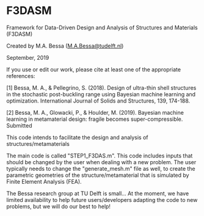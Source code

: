 # F3DASM
Framework for Data-Driven Design and Analysis of Structures and Materials (F3DASM)

Created by M.A. Bessa (M.A.Bessa@tudelft.nl)

September, 2019

If you use or edit our work, please cite at least one of the appropriate references:

[1] Bessa, M. A., & Pellegrino, S. (2018). Design of ultra-thin shell structures in the stochastic post-buckling range using Bayesian machine learning and optimization. International Journal of Solids and Structures, 139, 174-188.

[2] Bessa, M. A., Glowacki, P., & Houlder, M. (2019). Bayesian machine learning in metamaterial design: fragile becomes super-compressible. Submitted

This code intends to facilitate the design and analysis of structures/metamaterials

The main code is called "STEP1_F3DAS.m".
This code includes inputs that should be changed by the user when dealing with a new problem.
The user typically needs to change the "generate_mesh.m" file as well,
to create the parametric geometries of the structure/metamaterial that is simulated by Finite Element Analysis (FEA).

The Bessa research group at TU Delft is small... At the moment, we have limited availability to help future users/developers adapting the code to new problems, but we will do our best to help!
